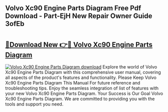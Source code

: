 ## Volvo Xc90 Engine Parts Diagram Free Pdf Download - Part-EjH New Repair Owner Guide 3ofEb

# <h2><a href="http://dfuoe4m.blite.top/?on=Volvo+Xc90+Engine+Parts+Diagram">🔗Download New 👉🔴 Volvo Xc90 Engine Parts Diagram</a></h2>

[![Volvo Xc90 Engine Parts Diagram download](https://i.imgur.com/lujVjoI.png)](http://dfuoe4m.blite.top/?on=Volvo+Xc90+Engine+Parts+Diagram)
Explore the world of Volvo Xc90 Engine Parts Diagram with this comprehensive user manual, covering all aspects of the product's features and functionality. Please Keep Volvo Xc90 Engine Parts Diagram This Manual For future reference and troubleshooting tips. Enjoy the seamless integration of list of features with your new Volvo Xc90 Engine Parts Diagram. Your Success is Our Goal Volvo Xc90 Engine Parts Diagram. We are committed to providing you with the tools and support you need.
